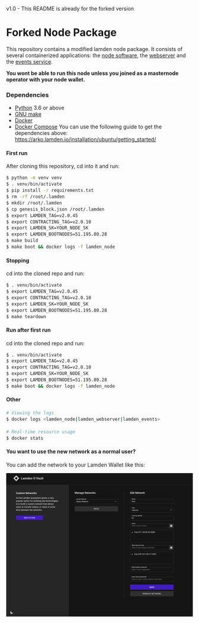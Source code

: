 v1.0 - This README is already for the forked version

# Forked Node Package
This repository contains a modified lamden node package. It consists of several containerized applications: the [node software](https://github.com/Lamden/lamden), the [webserver](https://github.com/Lamden/lamden/blob/master/lamden/nodes/masternode/webserver.py) and the [events service](https://github.com/Lamden/lamden/blob/master/lamden/nodes/events.py).

**You wont be able to run this node unless you joined as a masternode operator with your node wallet.**

### Dependencies
- [Python](https://www.python.org/) 3.6 or above
- [GNU make](https://www.gnu.org/software/make/)
- [Docker](https://docs.docker.com/get-docker/)
- [Docker Compose](https://docs.docker.com/compose/install/)
You can use the following guide to get the dependencies above: https://arko.lamden.io/installation/ubuntu/getting_started/

#### First run
After cloning this repository, cd into it and run:
```bash
$ python -m venv venv
$ . venv/bin/activate
$ pip install -r requirements.txt
$ rm -rf /root/.lamden
$ mkdir /root/.lamden
$ cp genesis_block.json /root/.lamden
$ export LAMDEN_TAG=v2.0.45
$ export CONTRACTING_TAG=v2.0.10
$ export LAMDEN_SK=YOUR_NODE_SK
$ export LAMDEN_BOOTNODES=51.195.80.28
$ make build
$ make boot && docker logs -f lamden_node
```

#### Stopping
cd into the cloned repo and run:
```bash
$ . venv/bin/activate
$ export LAMDEN_TAG=v2.0.45
$ export CONTRACTING_TAG=v2.0.10
$ export LAMDEN_SK=YOUR_NODE_SK
$ export LAMDEN_BOOTNODES=51.195.80.28
$ make teardown
```

#### Run after first run
cd into the cloned repo and run:
```bash
$ . venv/bin/activate
$ export LAMDEN_TAG=v2.0.45
$ export CONTRACTING_TAG=v2.0.10
$ export LAMDEN_SK=YOUR_NODE_SK
$ export LAMDEN_BOOTNODES=51.195.80.28
$ make boot && docker logs -f lamden_node
```

#### Other
```bash
# Viewing the logs
$ docker logs <lamden_node|lamden_webserver|lamden_events>

# Real-time resource usage
$ docker stats
```

#### You want to use the new network as a normal user?
You can add the network to your Lamden Wallet like this:

![Wallet](wallet.png)
